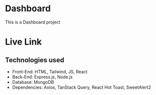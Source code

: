 # Dashboard

This is a Dashboard project

# Live Link

## Technologies used

- Front-End: HTML, Tailwind, JS, React
- Back-End: Express.js, Node.js
- Database: MongoDB
- Dependencies: Axios, TanStack Query, React Hot Toast, SweetAlert2
